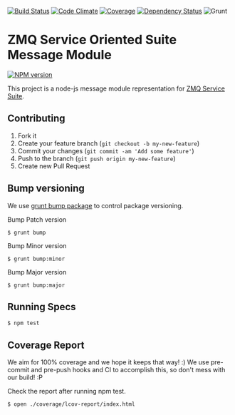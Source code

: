 [![Build Status](https://travis-ci.org/pjanuario/zmq-service-suite-message-js.svg?branch=master)](https://travis-ci.org/pjanuario/zmq-service-suite-message-js)
[![Code Climate](https://codeclimate.com/github/pjanuario/zmq-service-suite-message-js.png)](https://codeclimate.com/github/pjanuario/zmq-service-suite-message-js)
[![Coverage](https://codeclimate.com/github/pjanuario/zmq-service-suite-message-js/coverage.png)](https://codeclimate.com/github/pjanuario/zmq-service-suite-message-js)
[![Dependency Status](https://gemnasium.com/pjanuario/zmq-service-suite-message-js.svg)](https://gemnasium.com/pjanuario/zmq-service-suite-message-js)
![Grunt](https://cdn.gruntjs.com/builtwith.png)

# ZMQ Service Oriented Suite Message Module

[![NPM version](https://badge.fury.io/js/zmq-service-suite-message.svg)](http://badge.fury.io/js/zmq-service-suite-message)

This project is a node-js message module representation for [ZMQ Service Suite](http://pjanuario.github.io/zmq-service-suite-specs/).

## Contributing

1. Fork it
2. Create your feature branch (`git checkout -b my-new-feature`)
3. Commit your changes (`git commit -am 'Add some feature'`)
4. Push to the branch (`git push origin my-new-feature`)
5. Create new Pull Request

## Bump versioning

We use [grunt bump package](https://www.npmjs.org/package/grunt-bump) to control package versioning.

Bump Patch version

    $ grunt bump

Bump Minor version

    $ grunt bump:minor

Bump Major version

    $ grunt bump:major

## Running Specs

    $ npm test

## Coverage Report

We aim for 100% coverage and we hope it keeps that way! :)
We use pre-commit and pre-push hooks and CI to accomplish this, so don't mess with our build! :P

Check the report after running npm test.

    $ open ./coverage/lcov-report/index.html
